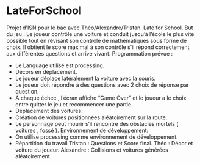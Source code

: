 # LateForSchool
Projet d'ISN pour le bac avec Théo/Alexandre/Tristan.
                      Late for School.
  But du jeu :
Le joueur contrôle une voiture et conduit jusqu’à l’école le plus vite possible tout en révisant son contrôle de mathématiques sous forme de choix. Il obtient le score maximal à son contrôle s'il répond correctement aux différentes questions et arrive vivant.
Programmation prévue :
- Le Language utilisé est processing.
- Décors en déplacement.
- Le joueur déplace latéralement la voiture avec la souris.
- Le joueur doit répondre à des questions avec 2 choix de réponse par question.
- A chaque échec , l’écran affiche “Game Over” et le joueur a le choix entre quitter le jeu et recommencer une partie.
- Déplacement des voitures.
- Création de voitures positionnées aléatoirement sur la route.
- Le personnage peut mourir s’il rencontre des obstacles mortels ( voitures , fossé ).
Environnement de développement:
- On utilise processing comme environnement de développement.
- Répartition du travail
Tristan : Questions et Score final.
Théo : Décor et voiture du joueur.
Alexandre : Collisions et voitures générées aléatoirement.
